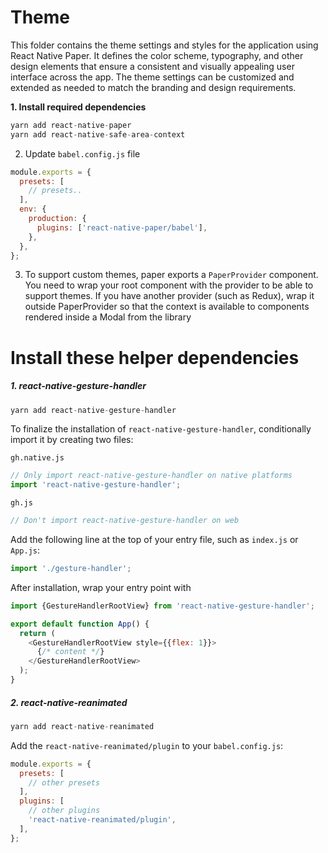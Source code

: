 # Theme

This folder contains the theme settings and styles for the application using React Native Paper. It defines the color scheme, typography, and other design elements that ensure a consistent and visually appealing user interface across the app. The theme settings can be customized and extended as needed to match the branding and design requirements.

**1. Install required dependencies**

```javascript
yarn add react-native-paper
yarn add react-native-safe-area-context
```

2. Update `babel.config.js` file

```javascript
module.exports = {
  presets: [
    // presets..
  ],
  env: {
    production: {
      plugins: ['react-native-paper/babel'],
    },
  },
};
```

3. To support custom themes, paper exports a `PaperProvider` component. You need to wrap your root component with the provider to be able to support themes. If you have another provider (such as Redux), wrap it outside PaperProvider so that the context is available to components rendered inside a Modal from the library

# Install these helper dependencies

##### 1. react-native-gesture-handler

```javascript
yarn add react-native-gesture-handler
```

To finalize the installation of `react-native-gesture-handler`, conditionally import it by creating two files:

`gh.native.js`

```javascript
// Only import react-native-gesture-handler on native platforms
import 'react-native-gesture-handler';
```

`gh.js`

```javascript
// Don't import react-native-gesture-handler on web
```

Add the following line at the top of your entry file, such as `index.js` or `App.js`:

```javascript
import './gesture-handler';
```

After installation, wrap your entry point with <GestureHandlerRootView>

```javascript
import {GestureHandlerRootView} from 'react-native-gesture-handler';

export default function App() {
  return (
    <GestureHandlerRootView style={{flex: 1}}>
      {/* content */}
    </GestureHandlerRootView>
  );
}
```

##### 2. react-native-reanimated

```javascript
yarn add react-native-reanimated
```

Add the `react-native-reanimated/plugin` to your `babel.config.js`:

```javascript
module.exports = {
  presets: [
    // other presets
  ],
  plugins: [
    // other plugins
    'react-native-reanimated/plugin',
  ],
};
```